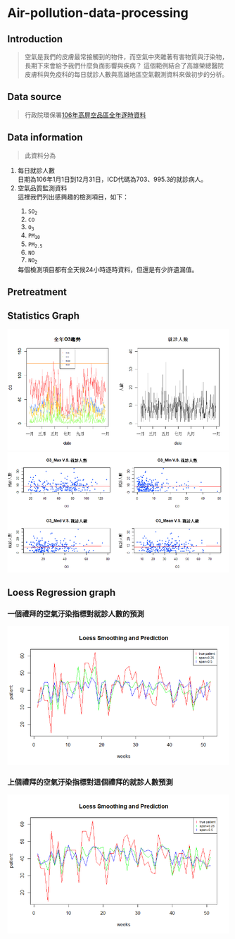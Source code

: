 ﻿<!DOCTYPE html>
<html lang="en">
<head>
	<meta charset="UTF-8">
</head>
<body>

<h1>Air-pollution-data-processing</h1>

<h2>Introduction</h2>

> 空氣是我們的皮膚最常接觸到的物件，而空氣中夾雜著有害物質與汙染物，長期下來會給予我們什麼負面影響與疾病？
  這個範例結合了高雄榮總醫院皮膚科與免疫科的每日就診人數與高雄地區空氣觀測資料來做初步的分析。


<h2>Data source</h2>

><p>行政院環保署<a href="https://taqm.epa.gov.tw/taqm/tw/YearlyDataDownload.aspx">106年高屏空品區全年逐時資料</a></p>

<h2>Data information</h2>

>此資料分為

<p><ol>
<li>每日就診人數</li>
	日期為106年1月1日到12月31日，ICD代碼為703、995.3的就診病人。
<li>空氣品質監測資料</li>
	這裡我們列出感興趣的檢測項目，如下：
	<ol>
		<li><code>SO<sub>2</sub></code></li>
		<li><code>CO</code></li>
		<li><code>O<sub>3</sub></code></li>
		<li><code>PM<sub>10</sub></code></li>
		<li><code>PM<sub>2.5</sub></code></li>
		<li><code>NO</code></li>
		<li><code>NO<sub>2</sub></code></li>
	</ol>
	每個檢測項目都有全天候24小時逐時資料，但還是有少許遺漏值。	
</ol></p>

<h2>Pretreatment</h2>



<h2>Statistics Graph</h2>

<img src="https://github.com/schifferm/Air-pollution-data-processing/blob/master/O3_date.png" alt="O3_date">
<img src="https://github.com/schifferm/Air-pollution-data-processing/blob/master/O3_patient.png" alt="O3_patient">
<h2>Loess Regression graph </h2>

<h3>一個禮拜的空氣汙染指標對就診人數的預測</h3>
<img src="https://github.com/schifferm/Air-pollution-data-processing/blob/master/loess_O3_weeks.png" alt="loess_O3_weeks">
<h3>上個禮拜的空氣汙染指標對這個禮拜的就診人數預測</h3>
<img src="https://github.com/schifferm/Air-pollution-data-processing/blob/master/loess_O3_lastweek.png" alt="loess_O3_lastweek">

</body>
</html>